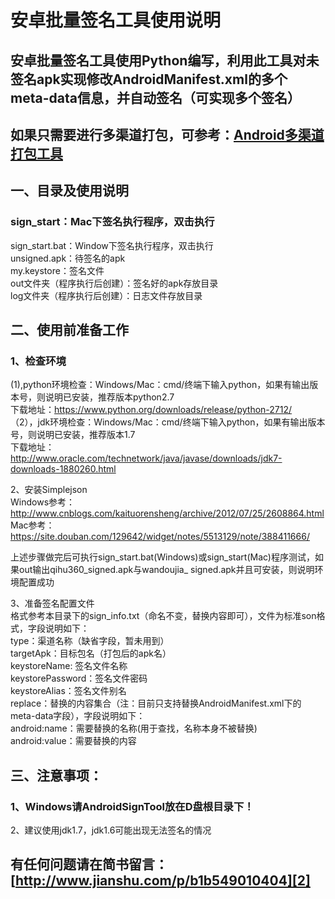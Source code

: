 # 安卓批量签名工具使用说明

## 安卓批量签名工具使用Python编写，利用此工具对未签名apk实现修改AndroidManifest.xml的多个meta-data信息，并自动签名（可实现多个签名）
## 如果只需要进行多渠道打包，可参考：[Android多渠道打包工具][1]

## 一、目录及使用说明
### sign_start：Mac下签名执行程序，双击执行  
sign_start.bat：Window下签名执行程序，双击执行  
unsigned.apk：待签名的apk  
my.keystore：签名文件  
out文件夹（程序执行后创建）：签名好的apk存放目录  
log文件夹（程序执行后创建）：日志文件存放目录

## 二、使用前准备工作
### 1、检查环境
(1),python环境检查：Windows/Mac：cmd/终端下输入python，如果有输出版本号，则说明已安装，推荐版本python2.7  
下载地址：https://www.python.org/downloads/release/python-2712/  
（2），jdk环境检查：Windows/Mac：cmd/终端下输入python，如果有输出版本号，则说明已安装，推荐版本1.7  
下载地址：http://www.oracle.com/technetwork/java/javase/downloads/jdk7-downloads-1880260.html  

2、安装Simplejson  
Windows参考：http://www.cnblogs.com/kaituorensheng/archive/2012/07/25/2608864.html  
Mac参考：https://site.douban.com/129642/widget/notes/5513129/note/388411666/  

上述步骤做完后可执行sign_start.bat(Windows)或sign_start(Mac)程序测试，如果out输出qihu360_signed.apk与wandoujia_  signed.apk并且可安装，则说明环境配置成功  

3、准备签名配置文件  
格式参考本目录下的sign_info.txt（命名不变，替换内容即可），文件为标准son格式，字段说明如下：  
type：渠道名称（缺省字段，暂未用到）  
targetApk：目标包名（打包后的apk名）  
keystoreName: 签名文件名称  
keystorePassword：签名文件密码  
keystoreAlias：签名文件别名  
replace：替换的内容集合（注：目前只支持替换AndroidManifest.xml下的meta-data字段），字段说明如下：  
android:name：需要替换的名称(用于查找，名称本身不被替换)  
android:value：需要替换的内容

## 三、注意事项：
### 1、Windows请AndroidSignTool放在D盘根目录下！
2、建议使用jdk1.7，jdk1.6可能出现无法签名的情况

## 有任何问题请在简书留言：[http://www.jianshu.com/p/b1b549010404][2]

[1]: https://github.com/skynewborn/android-multichannel-packaging-tool
[2]: http://www.jianshu.com/p/b1b549010404